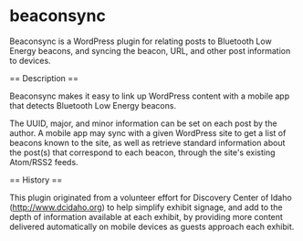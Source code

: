 beaconsync
==========

Beaconsync is a WordPress plugin for relating posts to Bluetooth Low Energy beacons, and
syncing the beacon, URL, and other post information to devices.

== Description ==

Beaconsync makes it easy to link up WordPress content with a mobile app that detects
Bluetooth Low Energy beacons.

The UUID, major, and minor information can be set on each post by the author. A mobile
app may sync with a given WordPress site to get a list of beacons known to the site, as well
as retrieve standard information about the post(s) that correspond to each beacon, through
the site's existing Atom/RSS2 feeds.

== History ==

This plugin originated from a volunteer effort for Discovery Center of Idaho 
(http://www.dcidaho.org) to help simplify exhibit signage, and add to the depth of
information available at each exhibit, by providing more content delivered automatically
on mobile devices as guests approach each exhibit.